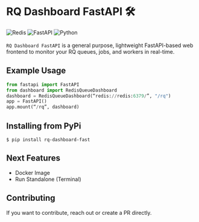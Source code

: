 # RQ Dashboard FastAPI <span>&#x1F6E0;</span>
  ![Redis](https://img.shields.io/badge/redis-%23DD0031.svg?style=for-the-badge&logo=redis&logoColor=white)
  ![FastAPI](https://img.shields.io/badge/FastAPI-005571?style=for-the-badge&logo=fastapi)
  ![Python](https://img.shields.io/badge/python-3670A0?style=for-the-badge&logo=python&logoColor=ffdd54)
<br />
<br />
`RQ Dashboard FastAPI` is a general purpose, lightweight FastAPI-based web frontend to monitor your RQ queues, jobs, and workers in real-time.

## Example Usage

```python
from fastapi import FastAPI
from dashboard import RedisQueueDashboard
dashboard = RedisQueueDashboard(“redis://redis:6379/”, "/rq")
app = FastAPI()
app.mount(“/rq”, dashboard)
```

## Installing from PyPi

```
$ pip install rq-dashboard-fast
```

## Next Features

- Docker Image
- Run Standalone (Terminal)

## Contributing

If you want to contribute, reach out or create a PR directly.
